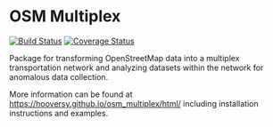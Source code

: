 # OSM Multiplex

[![Build Status](https://travis-ci.org/hooversy/osm_multiplex.svg?branch=master)](https://travis-ci.org/hooversy/osm_multiplex)
[![Coverage Status](https://coveralls.io/repos/github/hooversy/osm_multiplex/badge.svg?branch=master)](https://coveralls.io/github/hooversy/osm_multiplex?branch=master)

Package for transforming OpenStreetMap data into a multiplex transportation network and analyzing datasets within the network for anomalous data collection.

More information can be found at https://hooversy.github.io/osm_multiplex/html/ including installation instructions and examples.
